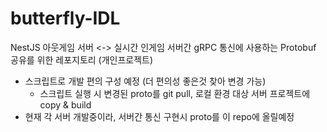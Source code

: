 # butterfly-IDL
NestJS 아웃게임 서버 <-> 실시간 인게임 서버간 gRPC 통신에 사용하는 Protobuf 공유를 위한 레포지토리 (개인프로젝트)

<div>
    <ul>
        <li> 스크립트로 개발 편의 구성 예정 (더 편의성 좋은것 찾아 변경 가능) 
            <ul><li>스크립트 실행 시 변경된 proto를 git pull, 로컬 환경 대상 서버 프로젝트에 copy & build </li></ul>
        </li>
        <li> 현재 각 서버 개발중이라, 서버간 통신 구현시 proto를 이 repo에 올릴예정 </li>    
    </ul>
</div>


